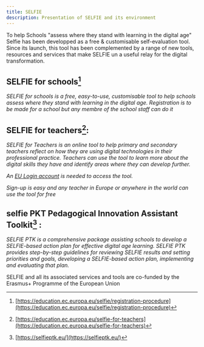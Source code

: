 ```yaml
---
title: SELFIE
description: Presentation of SELFIE and its environment
---
```

To help Schools "assess where they stand with learning in the digital age" Selfie has been developped as a free & customisable self-evaluation tool.
Since its launch, this tool has been complemented by a range of new tools, resources and services that make SELFIE un a useful relay for the digital transformation.

## SELFIE for schools[^1]

_SELFIE for schools is a free, easy-to-use, customisable tool to help schools assess where they stand with learning in the digital age. Registration is to be made for a school but any membre of the school staff can do it_

## SELFIE for teachers[^2]:

_SELFIE for Teachers is an online tool to help primary and secondary teachers reflect on how they are using digital technologies in their professional practice. Teachers can use the tool to learn more about the digital skills they have and identify areas where they can develop further._

_An [EU Login account](https://webgate.ec.europa.eu/cas/login) is needed to access the tool._

_Sign-up is easy and any teacher in Europe or anywhere in the world can use the tool for free_

## selfie PKT Pedagogical Innovation Assistant Toolkit[^3] :

_SELFIE PTK is a comprehensive package assisting schools to develop a SELFIE-based action plan for effective digital age learning. SELFIE PTK provides step-by-step guidelines for reviewing SELFIE results and setting priorities and goals, developing a SELFIE-based action plan, implementing and evaluating that plan._

SELFIE and all its associated services and tools are co-funded by the Erasmus+ Programme of the European Union

[^1]: [https://education.ec.europa.eu/selfie/registration-procedure](https://education.ec.europa.eu/selfie/registration-procedure)
[^2]: [https://education.ec.europa.eu/selfie-for-teachers](https://education.ec.europa.eu/selfie-for-teachers)
[^3]: [https://selfieptk.eu/](https://selfieptk.eu/)
